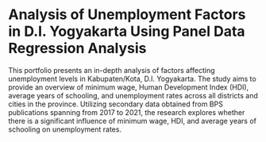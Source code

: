 # Analysis of Unemployment Factors in D.I. Yogyakarta Using Panel Data Regression Analysis
This portfolio presents an in-depth analysis of factors affecting unemployment levels in Kabupaten/Kota, D.I. Yogyakarta. The study aims to provide an overview of minimum wage, Human Development Index (HDI), average years of schooling, and unemployment rates across all districts and cities in the province. Utilizing secondary data obtained from BPS publications spanning from 2017 to 2021, the research explores whether there is a significant influence of minimum wage, HDI, and average years of schooling on unemployment rates. 
